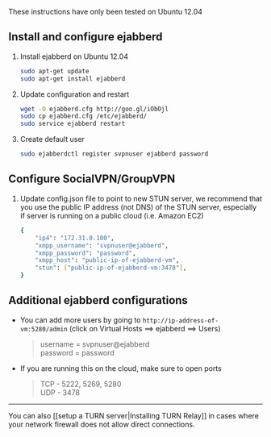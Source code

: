 These instructions have only been tested on Ubuntu 12.04

## Install and configure ejabberd

1.  Install ejabberd on Ubuntu 12.04

    ```bash
    sudo apt-get update
    sudo apt-get install ejabberd
    ```

2.  Update configuration and restart

    ```bash
    wget -O ejabberd.cfg http://goo.gl/iObOjl
    sudo cp ejabberd.cfg /etc/ejabberd/
    sudo service ejabberd restart
    ```

3.  Create default user

    ```bash
    sudo ejabberdctl register svpnuser ejabberd password
    ```

## Configure SocialVPN/GroupVPN

1.  Update config.json file to point to new STUN
    server, we recommend that you use the public IP address (not DNS) of the 
    STUN server, especially if server is running on a public cloud (i.e. 
    Amazon EC2)

    ```bash
    {
        "ip4": "172.31.0.100",
        "xmpp_username": "svpnuser@ejabberd",
        "xmpp_password": "password",
        "xmpp_host": "public-ip-of-ejabberd-vm",
        "stun": ["public-ip-of-ejabberd-vm:3478"],
    }
    ```

## Additional ejabberd configurations

-   You can add more users by going to `http://ip-address-of-vm:5280/admin`
    (click on Virtual Hosts ==\> ejabberd ==\> Users)

    >   username = svpnuser@ejabberd  
    >   password = password

-   If you are running this on the cloud, make sure to open ports

    > TCP - 5222, 5269, 5280  
    > UDP - 3478

---

You can also [[setup a TURN server|Installing TURN Relay]] in cases where your
network firewall does not allow direct connections.
